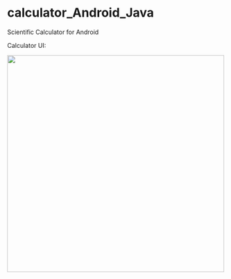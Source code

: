 # calculator_Android_Java
Scientific Calculator for Android


Calculator UI:

<img src="https://user-images.githubusercontent.com/76172860/117897193-de2eeb00-b2df-11eb-8660-a82c8ad83e46.jpg" height="500"/>

